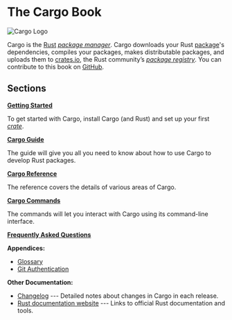 # The Cargo Book

![Cargo Logo](images/Cargo-Logo-Small.png)

Cargo is the [Rust] [*package manager*][def-package-manager]. Cargo downloads your Rust [package][def-package]'s
dependencies, compiles your packages, makes distributable packages, and uploads them to
[crates.io], the Rust community’s [*package registry*][def-package-registry]. You can contribute
to this book on [GitHub].

## Sections

**[Getting Started](getting-started/index.md)**

To get started with Cargo, install Cargo (and Rust) and set up your first
[*crate*][def-crate].

**[Cargo Guide](guide/index.md)**

The guide will give you all you need to know about how to use Cargo to develop
Rust packages.

**[Cargo Reference](reference/index.md)**

The reference covers the details of various areas of Cargo.

**[Cargo Commands](commands/index.md)**

The commands will let you interact with Cargo using its command-line interface.

**[Frequently Asked Questions](faq.md)**

**Appendices:**
* [Glossary](appendix/glossary.md)
* [Git Authentication](appendix/git-authentication.md)

**Other Documentation:**
* [Changelog](CHANGELOG.md)
  --- Detailed notes about changes in Cargo in each release.
* [Rust documentation website](https://doc.rust-lang.org/) --- Links to official
  Rust documentation and tools.

[def-crate]:            ./appendix/glossary.md#crate            '"crate" (glossary entry)'
[def-package]:          ./appendix/glossary.md#package          '"package" (glossary entry)'
[def-package-manager]:  ./appendix/glossary.md#package-manager  '"package manager" (glossary entry)'
[def-package-registry]: ./appendix/glossary.md#package-registry '"package registry" (glossary entry)'
[rust]: https://www.rust-lang.org/
[crates.io]: https://crates.io/
[GitHub]: https://github.com/rust-lang/cargo/tree/master/src/doc
